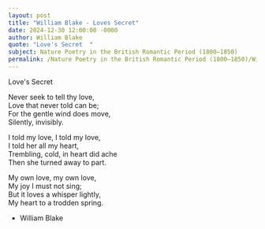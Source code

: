 ```yaml
---
layout: post
title: "William Blake - Loves Secret"
date: 2024-12-30 12:00:00 -0000
author: William Blake
quote: "Love's Secret  "
subject: Nature Poetry in the British Romantic Period (1800–1850)
permalink: /Nature Poetry in the British Romantic Period (1800–1850)/William Blake/William Blake - Loves Secret
---
```


Love's Secret  

Never seek to tell thy love,  
Love that never told can be;  
For the gentle wind does move,  
Silently, invisibly.  

I told my love, I told my love,  
I told her all my heart,  
Trembling, cold, in heart did ache  
Then she turned away to part.  

My own love, my own love,  
My joy I must not sing;  
But it loves a whisper lightly,  
My heart to a trodden spring.

- William Blake
